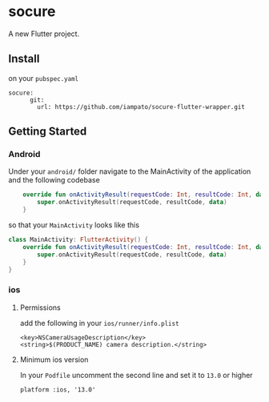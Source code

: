 # socure

A new Flutter project.

## Install
on your `pubspec.yaml`
```
socure:
      git:
        url: https://github.com/iampato/socure-flutter-wrapper.git
```

## Getting Started

### Android

Under your `android/` folder navigate to the MainActivity of the application and the following codebase
```kotlin
    override fun onActivityResult(requestCode: Int, resultCode: Int, data: Intent?) {
        super.onActivityResult(requestCode, resultCode, data)
    }
```

so that your `MainActivity` looks like this
```kotlin
class MainActivity: FlutterActivity() {
    override fun onActivityResult(requestCode: Int, resultCode: Int, data: Intent?) {
        super.onActivityResult(requestCode, resultCode, data)
    }
}
```

### ios
1. Permissions
   
    add the following in your `ios/runner/info.plist`
    ```
    <key>NSCameraUsageDescription</key>
    <string>$(PRODUCT_NAME) camera description.</string>
    ```

2. Minimum ios version
   
    In your `Podfile`
    uncomment the second line and set it to `13.0` or higher
    ```
    platform :ios, '13.0'
    ```

